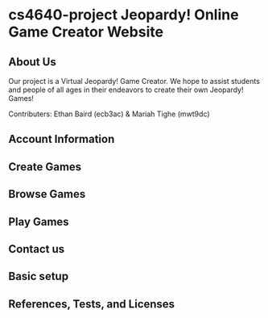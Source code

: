 # cs4640-project Jeopardy! Online Game Creator Website

## About Us
Our project is a Virtual Jeopardy! Game Creator. We hope to assist students and people of all ages in their endeavors to create their own Jeopardy! Games! 

Contributers: Ethan Baird (ecb3ac) & Mariah Tighe (mwt9dc) 

## Account Information 

## Create Games

## Browse Games

## Play Games 

## Contact us

## Basic setup

## References, Tests, and Licenses
